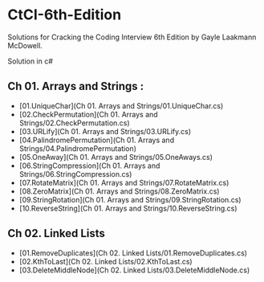 # CtCI-6th-Edition

Solutions for Cracking the Coding Interview 6th Edition by Gayle Laakmann McDowell.

Solution in c#

## Ch 01. Arrays and Strings :

- [01.UniqueChar](Ch 01. Arrays and Strings/01.UniqueChar.cs)
- [02.CheckPermutation](Ch 01. Arrays and Strings/02.CheckPermutation.cs)
- [03.URLify](Ch 01. Arrays and Strings/03.URLify.cs)
- [04.PalindromePermutation](Ch 01. Arrays and Strings/04.PalindromePermutation)
- [05.OneAway](Ch 01. Arrays and Strings/05.OneAways.cs)
- [06.StringCompression](Ch 01. Arrays and Strings/06.StringCompression.cs)
- [07.RotateMatrix](Ch 01. Arrays and Strings/07.RotateMatrix.cs)
- [08.ZeroMatrix](Ch 01. Arrays and Strings/08.ZeroMatrix.cs)
- [09.StringRotation](Ch 01. Arrays and Strings/09.StringRotation.cs)
- [10.ReverseString](Ch 01. Arrays and Strings/10.ReverseString.cs)

## Ch 02. Linked Lists

- [01.RemoveDuplicates](Ch 02. Linked Lists/01.RemoveDuplicates.cs)
- [02.KthToLast](Ch 02. Linked Lists/02.KthToLast.cs)
- [03.DeleteMiddleNode](Ch 02. Linked Lists/03.DeleteMiddleNode.cs)